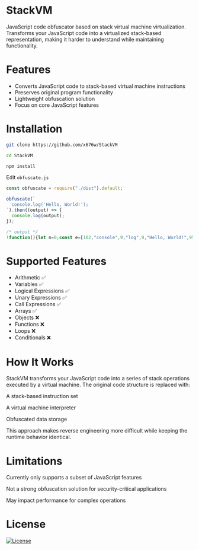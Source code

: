 # StackVM

JavaScript code obfuscator based on stack virtual machine virtualization. Transforms your JavaScript code into a virtualized stack-based representation, making it harder to understand while maintaining functionality.

# Features

- Converts JavaScript code to stack-based virtual machine instructions
- Preserves original program functionality
- Lightweight obfuscation solution
- Focus on core JavaScript features

# Installation
```bash
git clone https://github.com/x676w/StackVM

cd StackVM

npm install
```

Edit `obfuscate.js`
```js
const obfuscate = require("./dist").default;

obfuscate(`
  console.log('Hello, World!');
`).then((output) => {
  console.log(output);
});
```

```js
/* output */
!function(){let n=0;const e=[102,"console",9,"log",9,"Hello, World!",95,1],o=[];function r(){return e[n++]}function t(){if(!(n>=e.length))return function(){switch(r()){case 9:o.push(r());break;case 102:o.push("undefined"!=typeof window?window[r()]:"undefined"!=typeof global?global[r()]:new Function("return this")()[r()]);break;case 95:for(var n=r(),e=new Array(n),t=0;t<n;t++)e[t]=o.pop();var i=o.pop(),c=o.pop();o.push(c[i].apply(c,e))}}(),!0}for(;t(););}();
```

# Supported Features
- Arithmetic	          ✅
- Variables	            ✅
- Logical Expressions	  ✅
- Unary Expressions	    ✅
- Call Expressions	    ✅
- Arrays	              ✅
- Objects	              ❌​
- Functions	            ❌​
- Loops	                ❌​
- Conditionals	        ❌​

# How It Works
StackVM transforms your JavaScript code into a series of stack operations executed by a virtual machine. The original code structure is replaced with:

A stack-based instruction set

A virtual machine interpreter

Obfuscated data storage

This approach makes reverse engineering more difficult while keeping the runtime behavior identical.

# Limitations
Currently only supports a subset of JavaScript features

Not a strong obfuscation solution for security-critical applications

May impact performance for complex operations

# License
[![License](https://img.shields.io/badge/license-UNLICENSED-lightgray.svg)]()